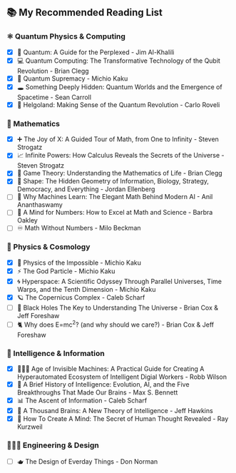 

## 📚 My Recommended Reading List

### ⚛️ Quantum Physics & Computing

* [x] 🔬 Quantum: A Guide for the Perplexed - Jim Al-Khalili
* [x] 💻 Quantum Computing: The Transformative Technology of the Qubit Revolution - Brian Clegg
* [x] 🌌 Quantum Supremacy - Michio Kaku
* [x] 🕳️ Something Deeply Hidden: Quantum Worlds and the Emergence of Spacetime - Sean Carroll
* [x] 🔭 Helgoland: Making Sense of the Quantum Revolution - Carlo Roveli

### 🧮 Mathematics

* [x] ➕ The Joy of X: A Guided Tour of Math, from One to Infinity - Steven Strogatz
* [x] 📈 Infinite Powers: How Calculus Reveals the Secrets of the Universe - Steven Strogatz
* [x] 🎯 Game Theory: Understanding the Mathematics of Life - Brian Clegg
* [x] 📐 Shape: The Hidden Geometry of Information, Biology, Strategy, Democracy, and Everything - Jordan Ellenberg
* [ ] 🤖 Why Machines Learn: The Elegant Math Behind Modern AI - Anil Ananthaswamy
* [ ] 🧮 A Mind for Numbers: How to Excel at Math and Science - Barbra Oakley
* [ ] ♾️ Math Without Numbers - Milo Beckman

### 🚀 Physics & Cosmology

* [x] 🌠 Physics of the Impossible - Michio Kaku
* [x] ⚡ The God Particle - Michio Kaku
* [x] 🌀 Hyperspace: A Scientific Odyssey Through Parallel Universes, Time Warps, and the Tenth Dimension - Michio Kaku
* [x] 🪐 The Copernicus Complex - Caleb Scharf
* [ ] 🌌 Black Holes The Key to Understanding The Universe - Brian Cox & Jeff Foreshaw
* [ ] 🐈 Why does E=mc<sup>2</sup>? (and why should we care?) - Brian Cox & Jeff Foreshaw

### 🧠 Intelligence & Information

* [x] 👨🏻‍💻 Age of Invisible Machines: A Practical Guide for Creating A Hyperautomated Ecosystem of Intelligent Digial Workers - Robb Wilson
* [x] 🤖 A Brief History of Intelligence: Evolution, AI, and the Five Breakthroughs That Made Our Brains - Max S. Bennett
* [x] 📊 The Ascent of Information - Caleb Scharf​​​​​​​​​​​​​​​​
* [x] 🧠 A Thousand Brains: A New Theory of Intelligence - Jeff Hawkins
* [x] 🧫 How To Create A Mind: The Secret of Human Thought Revealed - Ray Kurzweil

### 👨🏻‍💻 Engineering & Design
* [ ] 🫖 The Design of Everday Things - Don Norman
